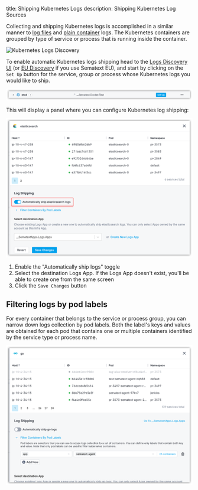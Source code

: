 title: Shipping Kubernetes Logs
description: Shipping Kubernetes Log Sources

Collecting and shipping Kubernetes logs is accomplished in a similar manner to [log files](/logs/discovery/tailing-log-files) and [plain container](/logs/discovery/tailing-containers) logs. The Kubernetes containers are grouped by type of service or process that is running inside the container.

![Kubernetes Logs Discovery]("../../images/fleet/fnd-discovery-logs-kubernetes.png")

To enable automatic Kubernetes logs shipping head to the [Logs Discovery UI](https://apps.sematext.com/ui/fleet-and-discovery/discovery/logs/) (or [EU Discovery](https://apps.eu.sematext.com/ui/fleet-and-discovery/discovery/logs/) if you use Sematext EU), and start by clicking on the `Set Up` button for the service, group or process whose Kubernetes logs you would like to ship.

![Kubernetes Log Shipping](images/k8s-setup-log-shipping.png)

This will display a panel where you can configure Kubernetes log shipping:

![Enable Container Logs](images/kubernetes-logs-discovery-setup.png)

1. Enable the "Automatically ship <group-name> logs" toggle
2. Select the destination Logs App. If the Logs App doesn't exist, you'll be able to create one from the same screen
3. Click the `Save Changes` button

## Filtering logs by pod labels

For every container that belongs to the service or process group, you can narrow down logs collection by pod labels. Both the label's keys and values are obtained for each pod that contains one or multiple containers identified by the service type or process name.

![Filter By Pod Labels](images/kubernetes-logs-discovery-labels.png)
